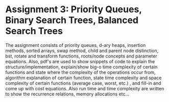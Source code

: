 # Assignment 3: Priority Queues, Binary Search Trees, Balanced Search Trees

The assignment consists of priority queues, d-ary heaps, insertion methods, sorted arrays, swap method, child and parent node distinction, bst, rotate and transform functions, roots/node concepts and parameter equations. Also, pdf's are used to show snippets of code to explain the structure/implementation, explain/show big-o time complexity of certain functions and state where the complexity of the operations occur from, algorithm explanation of certain function, state time complexity and space complexity of certain functions (average case, worst, etc.) , and fill-in and come up with cost equations. Also run time and time complexity are written to show the recurrence relations, memory allocations etc...
